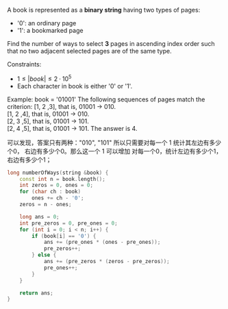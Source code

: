  A book is represented as a **binary string** having two types of pages:
- '0': an ordinary page  
- '1': a bookmarked page

Find the number of ways to select **3** pages in ascending index order such that no two adjacent selected pages are of the same type.

Constraints:
- $1 ≤ | book | ≤ 2 · 10^5$  
- Each character in book is either '0' or '1'.

Example:  book = '01001'
The following sequences of pages match the criterion:
[1, 2 ,3], that is, 01001 → 010.  
[1, 2 ,4], that is, 01001 → 010.  
[2, 3 ,5], that is, 01001 → 101.  
[2, 4 ,5], that is, 01001 → 101.
The answer is 4.

可以发现，答案只有两种："010", "101"
所以只需要对每一个 1 统计其左边有多少个0， 右边有多少个0。那么这一个 1 可以增加
对每一个0，统计左边有多少个1，右边有多少个1；
 
```cpp
long numberOfWays(string &book) {
    const int n = book.length();
    int zeros = 0, ones = 0;
    for (char ch : book)
        ones += ch - '0';
    zeros = n - ones;

    long ans = 0;
    int pre_zeros = 0, pre_ones = 0;
    for (int i = 0; i < n; i++) {
        if (book[i] == '0') {
            ans += (pre_ones * (ones - pre_ones));
            pre_zeros++;
        } else {
            ans += (pre_zeros * (zeros - pre_zeros));
            pre_ones++;
        }
    }

    return ans;
}
```